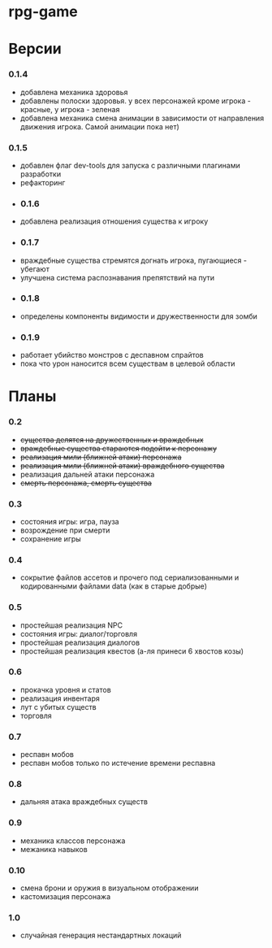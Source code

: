 # rpg-game

# Версии
### **0.1.4**
- добавлена механика здоровья
- добавлены полоски здоровья. у всех персонажей кроме игрока - красные, у игрока - зеленая
- добавлена механика смена анимации в зависимости от направления движения игрока. Самой анимации пока нет)
### **0.1.5**
- добавлен флаг dev-tools для запуска с различными плагинами разработки
- рефакторинг
- ### **0.1.6**
- добавлена реализация отношения существа к игроку
- ### **0.1.7**
- враждебные существа стремятся догнать игрока, пугающиеся - убегают
- улучшена система распознавания препятствий на пути
- ### **0.1.8**
- определены компоненты видимости и дружественности для зомби
- ### **0.1.9**
- работает убийство монстров с деспавном спрайтов
- пока что урон наносится всем существам в целевой области

# Планы

### 0.2
- ~~существа делятся на дружественных и враждебных~~
- ~~враждебные существа стараются подойти к персонажу~~
- ~~реализация мили (ближней атаки) персонажа~~
- ~~реализация мили (ближней атаки) враждебного существа~~
- реализация дальней атаки персонажа
- ~~смерть персонажа, смерть существа~~

### 0.3
- состояния игры: игра, пауза
- возрождение при смерти
- сохранение игры

### 0.4
- сокрытие файлов ассетов и прочего под сериализованными и кодированными файлами data (как в старые добрые)

### 0.5
- простейшая реализация NPC
- состояния игры: диалог/торговля
- простейшая реализация диалогов
- простейшая реализация квестов (а-ля принеси 6 хвостов козы)

### 0.6
- прокачка уровня и статов
- реализация инвентаря
- лут с убитых существ
- торговля

### 0.7
- респавн мобов
- респавн мобов только по истечение времени респавна

### 0.8
- дальняя атака враждебных существ

### 0.9
- механика классов персонажа
- межаника навыков

### 0.10
- смена брони и оружия в визуальном отображении
- кастомизация персонажа

### 1.0
- случайная генерация нестандартных локаций